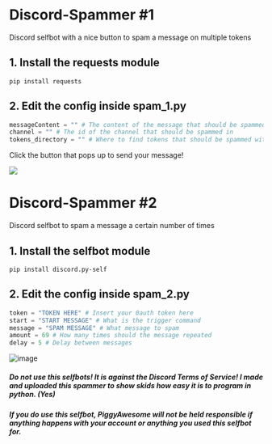 # Discord-Spammer #1
Discord selfbot with a nice button to spam a message on multiple tokens

## 1. Install the requests module
`pip install requests`

## 2. Edit the config inside spam_1.py
```py
messageContent = "" # The content of the message that should be spammed
channel = "" # The id of the channel that should be spammed in
tokens_directory = "" # Where to find tokens that should be spammed with
```

Click the button that pops up to send your message!

![](https://user-images.githubusercontent.com/48888771/127731617-7ef5e957-fbad-46a0-8f5e-427a6eb5ab71.png)




# Discord-Spammer #2
Discord selfbot to spam a message a certain number of times

## 1. Install the selfbot module
`pip install discord.py-self`

## 2. Edit the config inside spam_2.py
```py
token = "TOKEN HERE" # Insert your 0auth token here
start = "START MESSAGE" # What is the trigger command
message = "SPAM MESSAGE" # What message to spam
amount = 69 # How many times should the message repeated
delay = 5 # Delay between messages
```

![image](https://user-images.githubusercontent.com/48888771/127731672-66604f8e-03ed-41bb-b23a-ec443969aa0a.png)


##### Do not use this selfbots! It is against the Discord Terms of Service! I made and uploaded this spammer to show skids how easy it is to program in python. (Yes)
##### If you do use this selfbot, PiggyAwesome will not be held responsible if anything happens with your account or anything you used this selfbot for.

